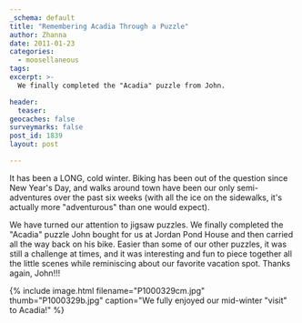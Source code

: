 ```yaml
---
_schema: default
title: "Remembering Acadia Through a Puzzle"
author: Zhanna
date: 2011-01-23
categories:
  - moosellaneous
tags:
excerpt: >- 
  We finally completed the "Acadia" puzzle from John.

header:
  teaser:
geocaches: false
surveymarks: false
post_id: 1839
layout: post

---
```


It has been a LONG, cold winter.  Biking has been out of the question since New Year's Day, and walks around town have been our only semi-adventures over the past six weeks (with all the ice on the sidewalks, it's actually more "adventurous" than one would expect).  

We have turned our attention to jigsaw puzzles.  We finally completed the "Acadia" puzzle John bought for us at Jordan Pond House and then carried all the way back on his bike.  Easier than some of our other puzzles, it was still a challenge at times, and it was interesting and fun to piece together all the little scenes while reminiscing about our favorite vacation spot.  Thanks again, John!!!

{% include image.html filename="P1000329cm.jpg" thumb="P1000329b.jpg" caption="We fully enjoyed our mid-winter &quot;visit&quot; to Acadia!" %}

